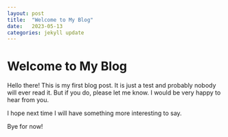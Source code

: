 ```yaml
---
layout: post
title:  "Welcome to My Blog"
date:   2023-05-13
categories: jekyll update
---
```


# Welcome to My Blog

Hello there! This is my first blog post. It is just a test and probably nobody will ever read it. But if you do, please let me know. I would be very happy to hear from you.

I hope next time I will have something more interesting to say.

Bye for now!
